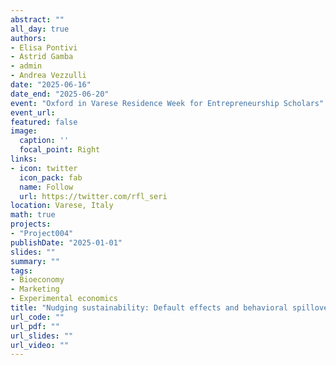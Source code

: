 ```yaml
---
abstract: ""
all_day: true
authors:
- Elisa Pontivi
- Astrid Gamba
- admin
- Andrea Vezzulli
date: "2025-06-16"
date_end: "2025-06-20"
event: "Oxford in Varese Residence Week for Entrepreneurship Scholars"
event_url: 
featured: false
image:
  caption: ''
  focal_point: Right
links:
- icon: twitter
  icon_pack: fab
  name: Follow
  url: https://twitter.com/rfl_seri
location: Varese, Italy
math: true
projects:
- "Project004"
publishDate: "2025-01-01"
slides: ""
summary: ""
tags:
- Bioeconomy
- Marketing
- Experimental economics
title: "Nudging sustainability: Default effects and behavioral spillovers in sustainable product choices"
url_code: ""
url_pdf: ""
url_slides: ""
url_video: ""
---
```

